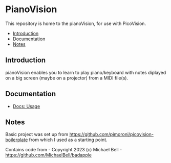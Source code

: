 # PianoVision 

This repository is home to the pianoVision, for use with PicoVision.

- [Introduction](#introduction)
- [Documentation](#documentation)
- [Notes](#notes)


## Introduction

pianoVision enables you to learn to play piano/keyboard with notes diplayed on a big screen (maybe on a projector) from a MIDI file(s).

## Documentation

* [Docs: Usage](docs/USAGE.md)

## Notes

Basic project was set up from https://github.com/pimoroni/picovision-boilerplate from which I used as a starting point.

Contains code from - Copyright 2023 (c) Michael Bell - https://github.com/MichaelBell/badapple
